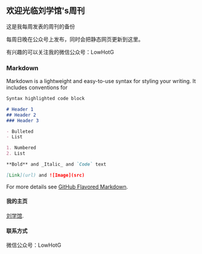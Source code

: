 ## 欢迎光临刘学馆's周刊
  
这是我每周发表的周刊的备份  

每周日晚在公众号上发布，同时会把静态网页更新到这里。  

有兴趣的可以关注我的微信公众号：LowHotG  



### Markdown

Markdown is a lightweight and easy-to-use syntax for styling your writing. It includes conventions for

```markdown
Syntax highlighted code block

# Header 1
## Header 2
### Header 3

- Bulleted
- List

1. Numbered
2. List

**Bold** and _Italic_ and `Code` text

[Link](url) and ![Image](src)
```

For more details see [GitHub Flavored Markdown](https://guides.github.com/features/mastering-markdown/).

#### 我的主页

[刘学馆](http://www.sexy0769.com/).

#### 联系方式

微信公众号：LowHotG
